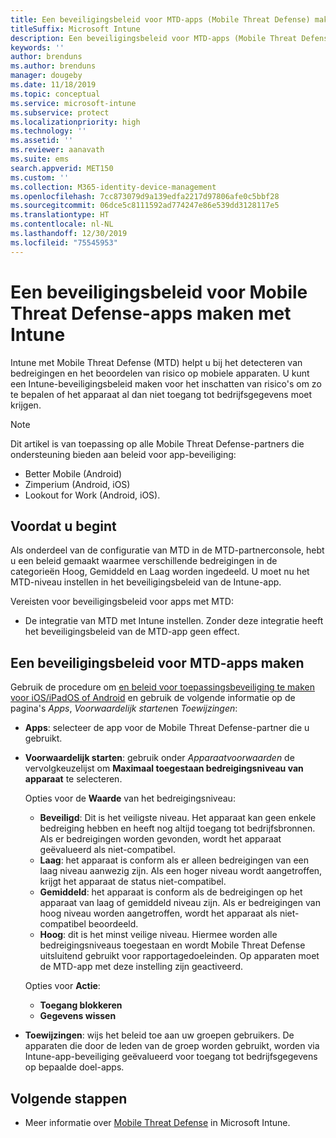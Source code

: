 ```yaml
---
title: Een beveiligingsbeleid voor MTD-apps (Mobile Threat Defense) maken met Intune
titleSuffix: Microsoft Intune
description: Een beveiligingsbeleid voor MTD-apps (Mobile Threat Defense) maken met Microsoft Intune.
keywords: ''
author: brenduns
ms.author: brenduns
manager: dougeby
ms.date: 11/18/2019
ms.topic: conceptual
ms.service: microsoft-intune
ms.subservice: protect
ms.localizationpriority: high
ms.technology: ''
ms.assetid: ''
ms.reviewer: aanavath
ms.suite: ems
search.appverid: MET150
ms.custom: ''
ms.collection: M365-identity-device-management
ms.openlocfilehash: 7cc873079d9a139edfa2217d97806afe0c5bbf28
ms.sourcegitcommit: 06dce5c8111592ad774247e86e539dd3128117e5
ms.translationtype: HT
ms.contentlocale: nl-NL
ms.lasthandoff: 12/30/2019
ms.locfileid: "75545953"
---
```

# <a name="create-mobile-threat-defense-app-protection-policy-with-intune"></a>Een beveiligingsbeleid voor Mobile Threat Defense-apps maken met Intune

Intune met Mobile Threat Defense (MTD) helpt u bij het detecteren van bedreigingen en het beoordelen van risico op mobiele apparaten. U kunt een Intune-beveiligingsbeleid maken voor het inschatten van risico's om zo te bepalen of het apparaat al dan niet toegang tot bedrijfsgegevens moet krijgen.


> [!NOTE]
> Dit artikel is van toepassing op alle Mobile Threat Defense-partners die ondersteuning bieden aan beleid voor app-beveiliging:
>
> - Better Mobile (Android)
> - Zimperium (Android, iOS)
> - Lookout for Work (Android, iOS).

## <a name="before-you-begin"></a>Voordat u begint

Als onderdeel van de configuratie van MTD in de MTD-partnerconsole, hebt u een beleid gemaakt waarmee verschillende bedreigingen in de categorieën Hoog, Gemiddeld en Laag worden ingedeeld. U moet nu het MTD-niveau instellen in het beveiligingsbeleid van de Intune-app.

Vereisten voor beveiligingsbeleid voor apps met MTD:

- De integratie van MTD met Intune instellen. Zonder deze integratie heeft het beveiligingsbeleid van de MTD-app geen effect.

## <a name="to-create-an-mtd-app-protection-policy"></a>Een beveiligingsbeleid voor MTD-apps maken

Gebruik de procedure om [en beleid voor toepassingsbeveiliging te maken voor iOS/iPadOS of Android](../apps/app-protection-policies.md#app-protection-policies-for-iosipados-and-android-apps) en gebruik de volgende informatie op de pagina's *Apps*, *Voorwaardelijk starten*en *Toewijzingen*:

- **Apps**: selecteer de app voor de Mobile Threat Defense-partner die u gebruikt.
- **Voorwaardelijk starten**:  gebruik onder *Apparaatvoorwaarden* de vervolgkeuzelijst om **Maximaal toegestaan bedreigingsniveau van apparaat** te selecteren.

  Opties voor de **Waarde** van het bedreigingsniveau:

  - **Beveiligd**: Dit is het veiligste niveau. Het apparaat kan geen enkele bedreiging hebben en heeft nog altijd toegang tot bedrijfsbronnen. Als er bedreigingen worden gevonden, wordt het apparaat geëvalueerd als niet-compatibel.
  - **Laag**: het apparaat is conform als er alleen bedreigingen van een laag niveau aanwezig zijn. Als een hoger niveau wordt aangetroffen, krijgt het apparaat de status niet-compatibel.
  - **Gemiddeld**: het apparaat is conform als de bedreigingen op het apparaat van laag of gemiddeld niveau zijn. Als er bedreigingen van hoog niveau worden aangetroffen, wordt het apparaat als niet-compatibel beoordeeld.
  - **Hoog**: dit is het minst veilige niveau. Hiermee worden alle bedreigingsniveaus toegestaan en wordt Mobile Threat Defense uitsluitend gebruikt voor rapportagedoeleinden. Op apparaten moet de MTD-app met deze instelling zijn geactiveerd.

  Opties voor **Actie**:

  - **Toegang blokkeren**
  - **Gegevens wissen**

- **Toewijzingen**: wijs het beleid toe aan uw groepen gebruikers.  De apparaten die door de leden van de groep worden gebruikt, worden via Intune-app-beveiliging geëvalueerd voor toegang tot bedrijfsgegevens op bepaalde doel-apps.


## <a name="next-steps"></a>Volgende stappen  

- Meer informatie over [Mobile Threat Defense](~/protect/mobile-threat-defense.md) in Microsoft Intune.
